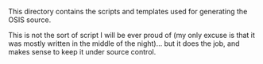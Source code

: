 This directory contains the scripts and templates used for generating the OSIS source.

This is not the sort of script I will be ever proud of (my only excuse is that it was mostly written in the middle of the night)… but it does the job, and makes sense to keep it under source control.
